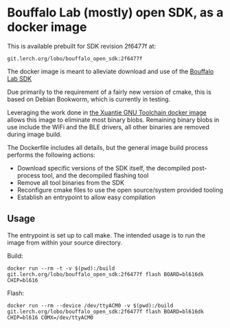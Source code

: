Bouffalo Lab (mostly) open SDK, as a docker image
=================================================

This is available prebuilt for SDK revision 2f6477f at:

  `git.lerch.org/lobo/bouffalo_open_sdk:2f6477f`

The docker image is meant to alleviate download and use of the [Bouffalo Lab
SDK](https://github.com/bouffalolab/bouffalo_sdk/tree/master/tools/bflb_tools)

Due primarily to the requirement of a fairly new version of cmake, this
is based on Debian Bookworm, which is currently in testing.

Leveraging the work done in [the Xuantie GNU Toolchain docker image](https://github.com/elerch/xuantie-gnu-toolchain-docker)
allows this image to eliminate most binary blobs. Remaining binary blobs in use
include the WiFi and the BLE drivers, all other binaries are removed during
image build.

The Dockerfile includes all details, but the general image build process
performs the following actions:

* Download specific versions of the SDK itself, the decompiled post-process tool,
  and the decompiled flashing tool
* Remove all tool binaries from the SDK
* Reconfigure cmake files to use the open source/system provided tooling
* Establish an entrypoint to allow easy compilation

Usage
-----

The entrypoint is set up to call make. The intended usage is to run the image
from within your source directory.

Build:
```
docker run --rm -t -v $(pwd):/build git.lerch.org/lobo/bouffalo_open_sdk:2f6477f flash BOARD=bl616dk CHIP=bl616
```

Flash:
```
docker run --rm --device /dev/ttyACM0 -v $(pwd):/build git.lerch.org/lobo/bouffalo_open_sdk:2f6477f flash BOARD=bl616dk CHIP=bl616 COMX=/dev/ttyACM0
```
